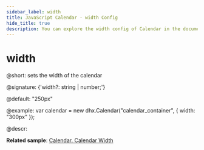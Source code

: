 ```yaml
---
sidebar_label: width
title: JavaScript Calendar - width Config 
hide_title: true
description: You can explore the width config of Calendar in the documentation of the DHTMLX JavaScript UI library. Browse developer guides and API reference, try out code examples and live demos, and download a free 30-day evaluation version of DHTMLX Suite 7.
---
```

 
# width

@short: sets the width of the calendar

@signature: {'width?: string | number;'}

@default: "250px"

@example:
var calendar = new dhx.Calendar("calendar_container", {
   width: "300px"
});

@descr:

**Related sample**: [Calendar. Calendar Width](https://snippet.dhtmlx.com/azm0u5ns)

[comment]: # (@related: calendar/how_to_start.md#initialize-calendar calendar/configuring.md#widthofcalendar)
